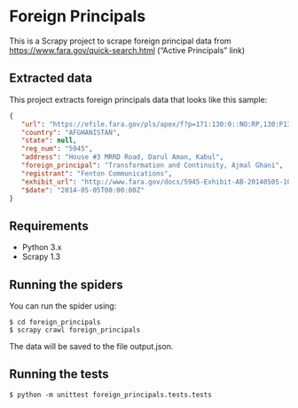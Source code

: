 # Foreign Principals
This is a Scrapy project to scrape foreign principal data from https://www.fara.gov/quick-search.html (“Active Principals” link)

## Extracted data

This project extracts foreign principals data that looks like this sample:
```json
{  
   "url": "https://efile.fara.gov/pls/apex/f?p=171:130:0::NO:RP,130:P130_DATERANGE:N",
   "country": "AFGHANISTAN",
   "state": null,
   "reg_num": "5945",
   "address": "House #3 MRRD Road, Darul Aman, Kabul",
   "foreign_principal": "Transformation and Continuity, Ajmal Ghani",
   "registrant": "Fenton Communications",
   "exhibit_url": "http://www.fara.gov/docs/5945-Exhibit-AB-20140505-10.pdf",
   "$date": "2014-05-05T00:00:00Z"
}
```

## Requirements
* Python 3.x
* Scrapy 1.3

## Running the spiders

You can run the spider using:

    $ cd foreign_principals
    $ scrapy crawl foreign_principals

The data will be saved to the file output.json.

## Running the tests

    $ python -m unittest foreign_principals.tests.tests